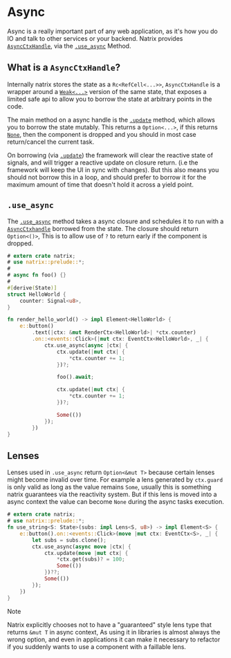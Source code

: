 # Async

Async is a really important part of any web application, as it's how you do IO and talk to other services or your backend.
Natrix provides [`AsyncCtxHandle`](reactivity::state::AsyncCtxHandle), via the [`.use_async`](prelude::EventCtx::use_async) Method.

## What is a `AsyncCtxHandle`?

Internally natrix stores the state as a `Rc<RefCell<...>>`, `AsyncCtxHandle` is a wrapper around a [`Weak<...>`](std::rc::Weak) version of the same state, that exposes a limited safe api to allow you to borrow the state at arbitrary points in the code.

The main method on a async handle is the [`.update`](reactivity::state::AsyncCtxHandle::update) method, which allows you to borrow the state mutably. This returns a `Option<...>`, if this returns [`None`](std::option::Option::None), then the component is dropped and you should in most case return/cancel the current task.

On borrowing (via [`.update`](reactivity::state::AsyncCtxHandle::update)) the framework will clear the reactive state of signals, and will trigger a reactive update on closure return. (i.e the framework will keep the UI in sync with changes). But this also means you should not borrow this in a loop, and should prefer to borrow it for the maximum amount of time that doesn't hold it across a yield point.

## `.use_async`

The [`.use_async`](prelude::EventCtx::use_async) method takes a async closure and schedules it to run with a [`AsyncCtxhandle`](reactivity::state::AsyncCtxHandle) borrowed from the state. The closure should return `Option<()>`, This is to allow use of `?` to return early if the component is dropped.

```rust
# extern crate natrix;
# use natrix::prelude::*;
#
# async fn foo() {}
#
#[derive(State)]
struct HelloWorld {
    counter: Signal<u8>,
}

fn render_hello_world() -> impl Element<HelloWorld> {
    e::button()
        .text(|ctx: &mut RenderCtx<HelloWorld>| *ctx.counter)
        .on::<events::Click>(|mut ctx: EventCtx<HelloWorld>, _| {
            ctx.use_async(async |ctx| {
                ctx.update(|mut ctx| {
                    *ctx.counter += 1;
                })?;

                foo().await;

                ctx.update(|mut ctx| {
                    *ctx.counter += 1;
                })?;

                Some(())
            });
        })
}
```

## Lenses
Lenses used in `.use_async` return `Option<&mut T>` because certain lenses might become invalid over time.
For example a lens generated by `ctx.guard` is only valid as long as the value remains `Some`, usually this is something natrix guarantees via the reactivity system.
But if this lens is moved into a async context the value can become `None` during the async tasks execution.

```rust
# extern crate natrix;
# use natrix::prelude::*;
fn use_string<S: State>(subs: impl Lens<S, u8>) -> impl Element<S> {
    e::button().on::<events::Click>(move |mut ctx: EventCtx<S>, _| {
        let subs = subs.clone();
        ctx.use_async(async move |ctx| {
            ctx.update(move |mut ctx| {
                *ctx.get(subs)? = 100;
                Some(())
            })??;
            Some(())
        });
    })
}
```

> [!NOTE]
> Natrix explicitly chooses not to have a "guaranteed" style lens type that returns `&mut T` in async context,
> As using it in libraries is almost always the wrong option, 
> and even in applications it can make it necessary to refactor if you suddenly wants to use a component with a faillable lens.

